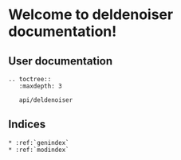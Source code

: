 # Welcome to deldenoiser documentation!


## User documentation

```eval_rst
.. toctree::
   :maxdepth: 3

   api/deldenoiser
```


## Indices

```eval_rst
* :ref:`genindex`
* :ref:`modindex`
```
